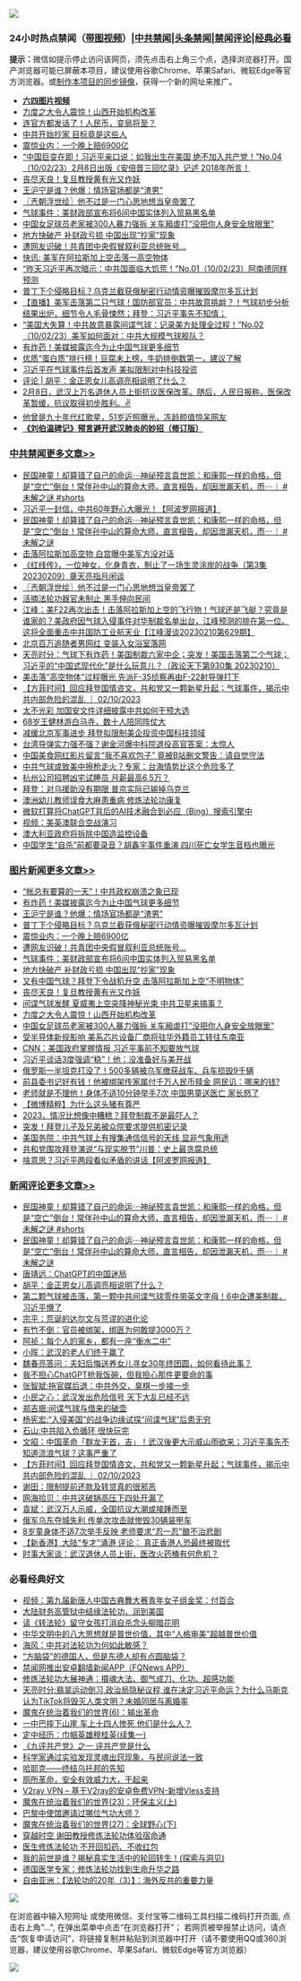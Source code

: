 ![](https://raw.githubusercontent.com/jsvpn/jsproxy/dev/64photo/fqnews-qr.jpg)

<div id="tt">
<h3>24小时热点禁闻（<a href="https://aaa.v2dns.tk/?QAjUl=BgRp5UNKRn&T5Vk=fPVH&Q59Ab=WxGE" target="_blank">带图视频</a>）|<a href="#%E4%B8%AD%E5%85%B1%E7%A6%81%E9%97%BB%E6%9B%B4%E5%A4%9A%E6%96%87%E7%AB%A0">中共禁闻</a>|<a href="#%E5%9B%BE%E7%89%87%E6%96%B0%E9%97%BB%E6%9B%B4%E5%A4%9A%E6%96%87%E7%AB%A0">头条禁闻</a>|<a href="#%E6%96%B0%E9%97%BB%E8%AF%84%E8%AE%BA%E6%9B%B4%E5%A4%9A%E6%96%87%E7%AB%A0">禁闻评论|<a href="#%E5%BF%85%E7%9C%8B%E7%BB%8F%E5%85%B8%E5%A5%BD%E6%96%87">经典必看</a></h3>
<div><b>提示：</b>微信如提示停止访问该网页，须先点击右上角三个点，选择浏览器打开。国产浏览器可能已屏蔽本项目，建议使用谷歌Chrome、苹果Safari、微软Edge等官方浏览器。或<a href="%E5%88%B6%E4%BD%9Cgit%E7%A6%81%E9%97%BB%E9%95%9C%E5%83%8F.md">制作本项目的同步镜像</a>，获得一个新的网址来推广。</div>
<ul>
<li><b><a href="http://d2.v2rss.gq/64.mp4" target="_blank">六四图片视频</a></b></li>
<li><a href="/topimagenews/20230211/1847201.md">力度之大令人震惊！山西开始机构改革</a></li>
<li><a href="/finance/20230211/1847163.md">连官方都发话了！人民币，变局将至？</a></li>
<li><a href="/baitai/20230211/1847194.md">中共开始抄家 目标竟是这些人</a></li>
<li><a href="/topimagenews/20230211/1847313.md">震惊业内：一个晚上赔6900亿</a></li>
<li><a href="/sohnews/20230211/1847152.md">“中国巨变在即！习近平亲口说：如我出生在美国 绝不加入共产党！”No.04（10/02/23）2月8日出版《安倍晋三回忆录》记述 2018年所言！</a></li>
<li><a href="/topimagenews/20230211/1847223.md">丧尽天良！复旦教授黄有光又作妖</a></li>
<li><a href="/topimagenews/20230211/1847392.md">王沪宁是谁？他爆：情场官场都是“渣男”</a></li>
<li><a href="/cbnews/20230211/1847383.md">〖兲朝浮世绘〗他不过是一门心思地想当皇帝罢了</a></li>
<li><a href="/topimagenews/20230211/1847268.md">气球事件：美财政部宣布将6间中国实体列入贸易黑名单</a></li>
<li><a href="/topimagenews/20230211/1847161.md">中国女足球员老家被300人暴力强拆 关车厢虐打“没把你人身安全放眼里”</a></li>
<li><a href="/topimagenews/20230211/1847267.md">地方快破产 补财政亏损 中国出现“抄家”现象</a></li>
<li><a href="/topimagenews/20230211/1847296.md">遭网友识破！共青团中央假冒叙利亚总统账号…</a></li>
<li><a href="/headline/20230211/1847179.md">快讯: 美军在阿拉斯加上空击落一高空物体</a></li>
<li><a href="/sohnews/20230211/1847199.md">“昨天习近平再次暗示：中共国面临大饥荒！”No.01（10/02/23）阿南德同样预测</a></li>
<li><a href="/topimagenews/20230211/1847338.md">普丁下个侵略目标？乌克兰截获俄秘密行动情资曝摧毁摩尔多瓦计划</a></li>
<li><a href="/sohnews/20230211/1847211.md">【直播】美军击落第二只气球！国防部官员：中共故意挑衅？！气球初步分析结果出炉，细节令人毛骨悚然；拜登：习近平事先不知情；</a></li>
<li><a href="/sohnews/20230211/1847153.md">“美国大失算！中共故意暴露间谍气球：记录美方处理全过程！”No.02（10/02/23）美军如何面对：中共大规模气球舰队？</a></li>
<li><a href="/topimagenews/20230211/1847422.md">有炸药！美媒披露迄今为止中国气球更多细节</a></li>
<li><a href="/lifebaike/20230211/1847400.md">优质“蛋白质”排行榜！豆腐未上榜，牛奶排倒数第一，建议了解</a></li>
<li><a href="/baitai/20230211/1847288.md">习近平在气球事件后首发声 美拟限制对中科技投资</a></li>
<li><a href="/ssgc/20230211/1847136.md">评论 | 胡平：金正恩女儿高调亮相说明了什么？</a></li>
<li><a href="/sohnews/20230211/1847225.md">2月8日，武汉上万名退休人员上街抗议医保改革。随后，人民日报称，医保改革暂缓，抗议取得初步胜利。✌️</a></li>
<li><a href="/yule/20230211/1847287.md">他曾是九十年代红歌星，51岁近照曝光，冻龄颜值惊呆网友</a></li>
<li><b><a href="/comments/20200207/1272816.md" target="_blank">《刘伯温碑记》预言避开武汉肺炎的妙招（修订版）</a></b></li>
</ul>
</div>

<div class="catlist">
<h3><a href="/cbnews/" target="_blank">中共禁闻</a><span><a href="/cbnews/" target="_blank" rel="nofollow">更多文章>></a></span></h3>
<ul>
<li><a href="/comments/20230211/1847480.md" target="_blank">民国神童！却算错了自己的命运⋯神祕预言袁世凯：和康熙一样的命格，但是“空亡”倒台！常伴孙中山的算命大师，直言相告，却因泄漏天机，而⋯｜ #未解之谜 #shorts</a></li>
<li><a href="/cbnews/20230211/1847476.md" target="_blank">习近平一封信，中共60年野心大曝光！【阿波罗网报道】</a></li>
<li><a href="/comments/20230211/1847464.md" target="_blank">民国神童！却算错了自己的命运⋯神祕预言袁世凯：和康熙一样的命格，但是“空亡”倒台！常伴孙中山的算命大师，直言相告，却因泄漏天机，而⋯｜ #未解之谜</a></li>
<li><a href="/cbnews/20230211/1847393.md" target="_blank">击落阿拉斯加高空物 白宫曝中美军方没对话</a></li>
<li><a href="/cbnews/20230211/1847190.md" target="_blank">《红线传》，一位神女，化身青衣，制止了一场生灵涂炭的战争（第3集 20230209）章天亮指月闲谈</a></li>
<li><a href="/cbnews/20230211/1847383.md" target="_blank">〖兲朝浮世绘〗他不过是一门心思地想当皇帝罢了</a></li>
<li><a href="/cbnews/20230211/1847111.md" target="_blank">活摘法轮功器官未制止 黑手伸向民间</a></li>
<li><a href="/cbnews/20230211/1847372.md" target="_blank">江峰：美F22再次出击！击落阿拉斯加上空的飞行物！气球还是飞艇？究竟是谁家的？美政府因气球入侵事件对华制裁名单出台，江峰预测的排在第一位。这将全面重击中共国防工业航天业【江峰漫谈20230210第629期】</a></li>
<li><a href="/cbnews/20230211/1847314.md" target="_blank">北京百万追随者男网红 变装入女浴室落网</a></li>
<li><a href="/cbnews/20230211/1847266.md" target="_blank">天亮时分：气球下有炸药！美国制裁六家中企；突发！美国击落第二个气球；习近平的“中国式现代化”是什么玩意儿？（政论天下第930集 20230210）</a></li>
<li><a href="/cbnews/20230211/1847254.md" target="_blank">美击落“高空物体”过程曝光 先派F-35侦察再由F-22射导弹打下</a></li>
<li><a href="/comments/20230211/1847247.md" target="_blank">【方菲时间】回应拜登国情咨文，共和党又一颗新星升起；气球事件，揭示中共内部危险的混乱 ｜ 02/10/2023</a></li>
<li><a href="/cbnews/20230211/1847186.md" target="_blank">太不光彩 加国安文件详细披露中共如何干预大选</a></li>
<li><a href="/cbnews/20230211/1847162.md" target="_blank">68岁王健林游白马寺，数十人陪同阵仗大</a></li>
<li><a href="/cbnews/20230211/1847101.md" target="_blank">减缓北京军事进步 拜登拟限制美企投资中国科技领域</a></li>
<li><a href="/cbnews/20230210/1847062.md" target="_blank">台湾导弹实力强不强？谢金河爆中科院退役高官答案：太惊人</a></li>
<li><a href="/cbnews/20230210/1847061.md" target="_blank">中国美食网红影片留言“我不喜欢包子” 竟被B站删文警告：请自觉守法</a></li>
<li><a href="/cbnews/20230210/1847051.md" target="_blank">中共气球或致美中擦枪走火？专家：台海情势比这个危险多了</a></li>
<li><a href="/cbnews/20230210/1846989.md" target="_blank">杭州公司招聘凶宅试睡员 月薪最高6.5万？</a></li>
<li><a href="/cbnews/20230210/1846971.md" target="_blank">拜登：对乌援助没有期限 普京实际已输掉乌克兰</a></li>
<li><a href="/cbnews/20230210/1838426.md" target="_blank">澳洲幼儿教师误食大麻患重病 修炼法轮功康复</a></li>
<li><a href="/cbnews/20230210/1846280.md" target="_blank">微软打算将ChatGPT背后的AI技术融合到必应（Bing）搜索引擎中</a></li>
<li><a href="/cbnews/20230210/1846746.md" target="_blank">视频：美英澳联合空战演习</a></li>
<li><a href="/cbnews/20230210/1846747.md" target="_blank">澳大利亚政府将拆除中国造监控设备</a></li>
<li><a href="/cbnews/20230210/1846916.md" target="_blank">中国学生“自杀”前都要录音？胡鑫宇事件重演 四川死亡女学生音档也曝光</a></li>

</ul>
</div>
<div class="catlist">
<h3><a href="/topimagenews/" target="_blank">图片新闻</a><span><a href="/topimagenews/" target="_blank" rel="nofollow">更多文章>></a></span></h3>
<ul>
<li><a href="/topimagenews/20230211/1847475.md" target="_blank">“帐总有要算的一天”！中共政权崩溃之象已现</a></li>
<li><a href="/topimagenews/20230211/1847422.md" target="_blank">有炸药！美媒披露迄今为止中国气球更多细节</a></li>
<li><a href="/topimagenews/20230211/1847392.md" target="_blank">王沪宁是谁？他爆：情场官场都是“渣男”</a></li>
<li><a href="/topimagenews/20230211/1847338.md" target="_blank">普丁下个侵略目标？乌克兰截获俄秘密行动情资曝摧毁摩尔多瓦计划</a></li>
<li><a href="/topimagenews/20230211/1847313.md" target="_blank">震惊业内：一个晚上赔6900亿</a></li>
<li><a href="/topimagenews/20230211/1847296.md" target="_blank">遭网友识破！共青团中央假冒叙利亚总统账号…</a></li>
<li><a href="/topimagenews/20230211/1847268.md" target="_blank">气球事件：美财政部宣布将6间中国实体列入贸易黑名单</a></li>
<li><a href="/topimagenews/20230211/1847267.md" target="_blank">地方快破产 补财政亏损 中国出现“抄家”现象</a></li>
<li><a href="/topimagenews/20230211/1847253.md" target="_blank">又有中国气球？拜登下令战机升空 击落阿拉斯加上空“不明物体”</a></li>
<li><a href="/topimagenews/20230211/1847223.md" target="_blank">丧尽天良！复旦教授黄有光又作妖</a></li>
<li><a href="/topimagenews/20230211/1847222.md" target="_blank">间谍气球发酵 夏威夷上空突降神秘光束 中共卫星来搞事？</a></li>
<li><a href="/topimagenews/20230211/1847201.md" target="_blank">力度之大令人震惊！山西开始机构改革</a></li>
<li><a href="/topimagenews/20230211/1847161.md" target="_blank">中国女足球员老家被300人暴力强拆 关车厢虐打“没把你人身安全放眼里”</a></li>
<li><a href="/topimagenews/20230210/1847049.md" target="_blank">受半导体新规影响 美系芯片设备厂商将驻华外籍员工转往东南亚</a></li>
<li><a href="/topimagenews/20230210/1847048.md" target="_blank">CNN：美国政府掌握情报 习近平事前不知要放气球</a></li>
<li><a href="/topimagenews/20230210/1847032.md" target="_blank">习近平谈话3度强调“稳”！他：没准备好与美开战</a></li>
<li><a href="/topimagenews/20230210/1846946.md" target="_blank">俄罗斯一半坦克打没了！500多辆被乌军缴获战车、兵车损毁9千辆</a></li>
<li><a href="/topimagenews/20230210/1846937.md" target="_blank">前县委书记好有钱！他被绑架传家属付千万人民币赎金 网民讥：哪来的钱?</a></li>
<li><a href="/topimagenews/20230210/1846900.md" target="_blank">老师就是不理他！身体不适10分钟举手7次 中国男童送医亡 家长怒了</a></li>
<li><a href="/topimagenews/20230210/1846884.md" target="_blank">【微博精粹】为什么这头猪有尊严</a></li>
<li><a href="/topimagenews/20230210/1846826.md" target="_blank">2023，情况比想像中糟糕？拜登制裁不是最吓人？</a></li>
<li><a href="/topimagenews/20230210/1846786.md" target="_blank">突发！拜登儿子及兄弟被众院要求提供机密记录</a></li>
<li><a href="/topimagenews/20230210/1846650.md" target="_blank">美国务院：中共气球上有搜集通信信号的天线 显非气象用途</a></li>
<li><a href="/topimagenews/20230209/1846633.md" target="_blank">共和党围攻拜登演说“与现实脱节”川普：史上最贪腐总统</a></li>
<li><a href="/topimagenews/20230209/1846599.md" target="_blank">啥意思？习近平两段看似矛盾的讲话【阿波罗网报道】</a></li>

</ul>
</div>
<div class="catlist">
<h3><a href="/comments/" target="_blank">新闻评论</a><span><a href="/comments/" target="_blank" rel="nofollow">更多文章>></a></span></h3>
<ul>
<li><a href="/comments/20230211/1847480.md" target="_blank">民国神童！却算错了自己的命运⋯神祕预言袁世凯：和康熙一样的命格，但是“空亡”倒台！常伴孙中山的算命大师，直言相告，却因泄漏天机，而⋯｜ #未解之谜 #shorts</a></li>
<li><a href="/comments/20230211/1847464.md" target="_blank">民国神童！却算错了自己的命运⋯神祕预言袁世凯：和康熙一样的命格，但是“空亡”倒台！常伴孙中山的算命大师，直言相告，却因泄漏天机，而⋯｜ #未解之谜</a></li>
<li><a href="/comments/20230211/1847454.md" target="_blank">唐靖远：ChatGPT的中国迷局</a></li>
<li><a href="/comments/20230211/1847394.md" target="_blank">胡平：金正恩女儿高调亮相说明了什么？</a></li>
<li><a href="/comments/20230211/1847391.md" target="_blank">第二颗气球被击落，第一颗中共间谍气球零件带英文字母！6中企遭美制裁，习近平懵了</a></li>
<li><a href="/comments/20230211/1847356.md" target="_blank">宗平：荒诞的达尔文与荒谬的进化论</a></li>
<li><a href="/comments/20230211/1847346.md" target="_blank">有竹不倒：官员被绑架，绑匪为何敢提3000万？</a></li>
<li><a href="/comments/20230211/1847345.md" target="_blank">阿祯：每个人的家乡，都有一座“衡水二中”</a></li>
<li><a href="/comments/20230211/1847344.md" target="_blank">小晖：武汉的老人们终于赢了</a></li>
<li><a href="/comments/20230211/1847343.md" target="_blank">魏春亮答问：夫妇后悔送养女儿寻女30年终团圆，如何看待此事？</a></li>
<li><a href="/comments/20230211/1847342.md" target="_blank">我不担心ChatGPT抢我饭碗，但我担心那件更要命的事</a></li>
<li><a href="/comments/20230211/1847315.md" target="_blank">张智斌:拖官媒后退：中共外交，臭棋一步接一步</a></li>
<li><a href="/comments/20230211/1847301.md" target="_blank">小民之心：武汉发出危险信号 天下大乱已经不远</a></li>
<li><a href="/comments/20230211/1847299.md" target="_blank">郑吉珉:间谍气球与借来的破壶</a></li>
<li><a href="/comments/20230211/1847298.md" target="_blank">杨宪宏:“入侵美国”的战争边缘试探“间谍气球”后患无穷</a></li>
<li><a href="/comments/20230211/1847297.md" target="_blank">石山:中共陷入负循环 很快玩完</a></li>
<li><a href="/comments/20230211/1847252.md" target="_blank">文昭：中国革命「群龙无首，吉」！武汉後更大示威山雨欲来；习近平事先不知道流浪气球？这事严重了</a></li>
<li><a href="/comments/20230211/1847247.md" target="_blank">【方菲时间】回应拜登国情咨文，共和党又一颗新星升起；气球事件，揭示中共内部危险的混乱 ｜ 02/10/2023</a></li>
<li><a href="/comments/20230211/1847218.md" target="_blank">谢田：限制提前还款及转贷真的很邪恶</a></li>
<li><a href="/comments/20230211/1847217.md" target="_blank">网海拾贝：中共这破锅高压下四处开漏了</a></li>
<li><a href="/comments/20230211/1847216.md" target="_blank">袁斌：武汉万人示威，全国抗议大潮或接踵而至</a></li>
<li><a href="/comments/20230211/1847139.md" target="_blank">俄军乌东夺城失利 传单次攻击就惨毁30辆装甲车</a></li>
<li><a href="/comments/20230211/1847137.md" target="_blank">8岁童身体不适7次举手反映 老师要求“忍一忍”酿不治悲剧</a></li>
<li><a href="/comments/20230211/1847130.md" target="_blank">【新香港】大陆“专才”涌港 评论： 真正香港人恐最终被取代</a></li>
<li><a href="/comments/20230211/1847127.md" target="_blank">时事大家谈：武汉退休人员上街，医改火药桶有何危机？</a></li>

</ul>
</div>

<div class="catlist">
<h3>必看经典好文</h3>
<ul>
<li><a href="/comments/20220518/1734456.md" target="_blank">视频：第九届新唐人中国古典舞大赛青年女子组金奖：付百合</a></li>
<li><a href="/cbnews/20220713/1757692.md" target="_blank">大陆财务高管狱中结缘法轮功，润到美国</a></li>
<li><a href="/comments/20190512/1127015.md" target="_blank">读《转法轮》留守女孩打消自杀念头柳暗花明</a></li>
<li><a href="/comments/20221031/1804538.md" target="_blank">中华文明中的八大思想就是普世价值，其中“人格审美”超越普世价值</a></li>
<li><a href="/comments/20191218/1228234.md" target="_blank">海风：中共对法轮功为何如此敏感？</a></li>
<li><a href="/comments/20220129/1685716.md" target="_blank">“方脑袋”的德国人，但是东德人却有点圆脑袋？</a></li>
<li><a href="/comments/20200503/1322531.md" target="_blank">禁闻网推出安卓翻墙新闻APP（FQNews APP）</a></li>
<li><a href="/comments/20191203/1234383.md" target="_blank">修炼法轮功大展神通：摄魂大法、御气成刀、化功、超感功能</a></li>
<li><a href="/cbnews/20220620/1747851.md" target="_blank">天亮时分:翡翠运动倒习,政治局隐秘议程,谁在决定习近平命运？为什么马斯克认为TikTok将毁灭人类文明？未婚同居与离婚率</a></li>
<li><a href="/topimagenews/20180524/947358.md" target="_blank">魔鬼在统治着我们的世界(6)：输出革命</a></li>
<li><a href="/cbnews/20200611/1343057.md" target="_blank">一中巴摔下山崖 车上十四人惨死 他们是什么人？</a></li>
<li><a href="/tculture/20161028/606931.md" target="_blank">定中经历：巾帼英雄穆桂英(续集一)</a></li>
<li><a href="/bookonline/20131116/201056.md" target="_blank">《九评共产党》之一 评共产党是什么</a></li>
<li><a href="/comments/20200921/1400587.md" target="_blank">科学家通过实验发现灵魂出窍现象，与民间说法一致</a></li>
<li><a href="/comments/20220516/1733397.md" target="_blank">哈耶克——终结乌托邦的先知</a></li>
<li><a href="/comments/20220605/1742040.md" target="_blank">厕所革命，安全有效威力大，干起来</a></li>
<li><a href="/comments/20210402/1257608.md" target="_blank">V2ray VPN &#8211; 基于V2ray的安卓免费VPN-新增Vless支持</a></li>
<li><a href="/ssgc/20180904/993719.md" target="_blank">魔鬼在统治着我们的世界(23)：环保主义(上)</a></li>
<li><a href="/comments/20210728/1595695.md" target="_blank">巴黎中使馆邀请过哪位气功大师？</a></li>
<li><a href="/comments/20181224/1052333.md" target="_blank">魔鬼在统治着我们的世界(27)：全球野心(下)</a></li>
<li><a href="/comments/20200511/1322384.md" target="_blank">穿越时空 谢田教授修炼法轮功体验宿命通</a></li>
<li><a href="/cbnews/20211114/1652055.md" target="_blank">医生修炼法轮功 不开回扣药、不收红包</a></li>
<li><a href="/comments/20200715/1359453.md" target="_blank">我的前世是谁？揭秘真实生活中的轮回转生！(探索与洞见)</a></li>
<li><a href="/comments/20200607/783186.md" target="_blank">德国医学专家：修炼法轮功找到生命升华之路</a></li>
<li><a href="/comments/20190806/1168435.md" target="_blank">自由亚洲：【法轮功的20年（3）】：海外反共的重要力量</a></li>

</ul>
</div>

![](https://raw.githubusercontent.com/jsvpn/jsproxy/dev/64photo/fqnews-qr.jpg)

在浏览器中输入短网址 或使用微信、支付宝等二维码工具扫描二维码打开页面, 点击右上角"...", 在弹出菜单中点击“在浏览器打开”； 若网页被举报禁止访问，请点击“恢复申请访问”，将链接复制并粘贴到浏览器中打开（请不要使用QQ或360浏览器，建议使用谷歌Chrome、苹果Safari、微软Edge等官方浏览器）

![](https://raw.githubusercontent.com/jsvpn/jsproxy/dev/64photo/wx.jpg)